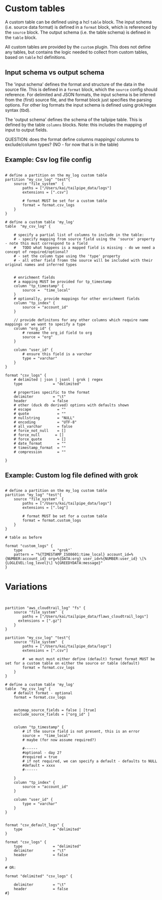 # Custom tables

A custom table can be defined using a hcl `table` block. 
The input schema (i.e. source data format) is defined in a `format` block, which is referenced by the `source` block.
The output schema (i.e. the table schema) is defined in the `table` block.

All custom tables are provided by the `custom` plugin. This does not define any tables, but contains the logic needed 
to collect from custom tables, based on `table` hcl definitions.

## Input schema vs output schema

The 'input schema' defines the format and structure of the data in the source file. 
This is defined in a `format` block, which the `source` config should reference. 
For delimited and JSON formats, the input schema is be inferred from the (first) source file, 
and the format block just specifies the parsing options. 
For other log formats the input schema is defined using grok/regex syntax (tbd).  

The 'output schema' defines the schema of the tailpipe table. This is defined by the table `columns` blocks. 
Note: this includes the mapping of input to output fields.  
 
QUESTION: does the format define columns mappings/ columns to exclude/column types? (NO - for now that is in the table)


## Example: Csv log file config 
```hcl

# define a partition on the my_log custom table
partition "my_csv_log" "test"{
    source "file_system"  {
        paths = ["/Users/kai/tailpipe_data/logs"]
        extensions = [".csv"]
        
        # format MUST be set for a custom table
        format = format.csv_logs
    }  
}

# define a custom table 'my_log'
table  "my_csv_log" {
    
    # specify a partial list of columns to include in the table:
    # - specify mapping from source field using the 'source' property - note this must correspond to a field
    #   TODO what happens is a mapped field is missing - do we need a concept of required/optional?
    # - set the column type using the 'type' property 
    # - all other field fromn the source will be included with their original names and inferred types
    
    
    # enrichment fields
    # a mapping MUST be provided for tp_timestamp
    column "tp_timestamp" {
        source =  "time_local"
    }
    # optionally, provide mappings for other enrichment fields
    column "tp_index" {
        source = "account_id"
    }
    
    // provide definitons for any other columns which require name mappings or we want to specify a type
    column "org_id" {
        # rename the org_id field to org
        source = "org"
    }
    
    column "user_id" {
        # ensure this field is a varchar
        type = "varchar"
    }
}

format "csv_logs" {
    # delimited | json | jsonl | grok | regex 
    type              = "delimited"
    
    # properties specific to the format
    delimiter         = "\t"
    header            = false
    # other (duck db derived) options with defaults shown
    # escape            = ""
    # quote             = ""
    # nullstring        = "NULL"
    # encoding          = "UTF-8"
    # all_varchar       = false
    # force_not_null    = []
    # force_null       = []
    # force_quote       = []
    # date_format       = ""
    # timestamp_format  = ""
    # compression       = ""
           
}

```



## Example: Custom log file defined with grok 
```hcl

# define a partition on the my_log custom table
partition "my_log" "test"{
    source "file_system"  {
        paths = ["/Users/kai/tailpipe_data/logs"]
        extensions = [".log"]
        
        # format MUST be set for a custom table
        format = format.custom_logs
    }  
}

# table as before

format "custom_logs" {
    type              = "grok"`
    pattern = "%{TIMESTAMP_ISO8601:time_local} account_id=%{NUMBER:account_id} org=%{DATA:org} user_id=%{NUMBER:user_id} \[%{LOGLEVEL:log_level}\] %{GREEDYDATA:message}"    
}

```



# Variations
```hcl


partition "aws_cloudtrail_log" "fs" {
    source "file_system"  {
     	paths = ["/Users/kai/tailpipe_data/flaws_cloudtrail_logs"]
      extensions = [".gz"]
    }
}

partition "my_csv_log" "test"{
    source "file_system"  {
        paths = ["/Users/kai/tailpipe_data/logs"]
        extensions = [".csv"]

        #  we must must either define (default) format format MUST be set for a custom table on either the source or table (default)
        format = format.csv_logs
    }
}

# define a custom table 'my_log'
table  "my_csv_log" {
    # default format - optional
    format = format.csv_logs


    automap_source_fields = false | [true]
    exclude_source_fields = ["org_id" ]
       
    
    column "tp_timestamp" {
        # if the source field is not present, this is an error 
        source =  "time_local"
        # maybe (for now assume required?)
        
        #------
        #optional - day 2?
        #required = true
        # if not required, we can specify a default - defaults to NULL
        #default = xxxx
        #------
        
    }
    column "tp_index" {
        source = "account_id"
    }
    
    column "user_id" {
        type = "varchar"
    }
}


format "csv_default_logs" {
    type              = "delimited"
}

format "csv_logs" {
    type              = "delimited"
    delimiter         = "\t"
    header            = false
}

# OR:

format "delimited" "csv_logs" {
   
    delimiter         = "\t"
    header            = false
#}

```







